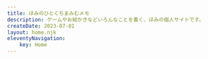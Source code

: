 ```yaml
---
title: ほみのひとくちまみむメモ
description: ゲームやお絵かきなどいろんなことを書く、ほみの個人サイトです。
createDate: 2023-07-01
layout: home.njk
eleventyNavigation:
    key: Home
---
```

